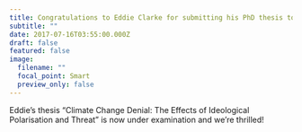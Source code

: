 ```yaml
---
title: Congratulations to Eddie Clarke for submitting his PhD thesis today
subtitle: ""
date: 2017-07-16T03:55:00.000Z
draft: false
featured: false
image:
  filename: ""
  focal_point: Smart
  preview_only: false
---
```

Eddie’s thesis “Climate Change Denial: The Effects of Ideological Polarisation and Threat” is now under examination and we’re thrilled!
